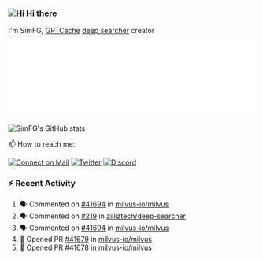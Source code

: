### <img src='https://qpluspicture.oss-cn-beijing.aliyuncs.com/6LjjQA/Hi.gif' alt='Hi' width="24"/> Hi there

I'm SimFG, [GPTCache](https://github.com/zilliztech/GPTCache) [deep searcher](https://github.com/zilliztech/deep-searcher) creator

![Metrics 👋](/metrics.plugin.followup.user.svg)

![SimFG's GitHub stats](https://github-readme-stats.vercel.app/api?username=SimFG&show_icons=true&theme=radical&count_private=true)

📫 How to reach me:

[![Connect on Mail](https://img.shields.io/badge/Ask%20me-anything-1abc9c.svg)](mailto:1142838399@qq.com)
[![Twitter](https://img.shields.io/twitter/follow/FogSim?style=social)](https://twitter.com/FogSim)
[![Discord](https://img.shields.io/discord/1092648432495251507?label=Discord&logo=discord)](https://discord.gg/Q8C6WEjSWV)

### :zap: Recent Activity

<!--START_SECTION:activity-->
1. 🗣 Commented on [#41694](https://github.com/milvus-io/milvus/issues/41694) in [milvus-io/milvus](https://github.com/milvus-io/milvus)
2. 🗣 Commented on [#219](https://github.com/zilliztech/deep-searcher/issues/219) in [zilliztech/deep-searcher](https://github.com/zilliztech/deep-searcher)
3. 🗣 Commented on [#41694](https://github.com/milvus-io/milvus/issues/41694) in [milvus-io/milvus](https://github.com/milvus-io/milvus)
4. 💪 Opened PR [#41679](https://github.com/milvus-io/milvus/pull/41679) in [milvus-io/milvus](https://github.com/milvus-io/milvus)
5. 💪 Opened PR [#41678](https://github.com/milvus-io/milvus/pull/41678) in [milvus-io/milvus](https://github.com/milvus-io/milvus)
<!--END_SECTION:activity-->

